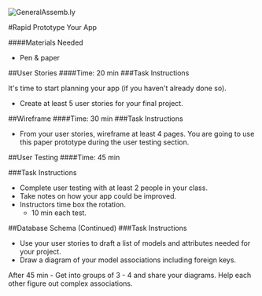 ![GeneralAssemb.ly](http://studio.generalassemb.ly/GA_Slide_Assets/Exercise_icon_md.png)

#Rapid Prototype Your App

####Materials Needed

*	Pen & paper


##User Stories
####Time: 20 min
###Task Instructions

It's time to start planning your app (if you haven't already done so). 

*	Create at least 5 user stories for your final project. 


##Wireframe
####Time: 30 min
###Task Instructions

*	From your user stories, wireframe at least 4 pages. You are going to use this paper prototype during the user testing section.


##User Testing
####Time: 45 min

###Task Instructions
*	Complete user testing with at least 2 people in your class.
*	Take notes on how your app could be improved.
*	Instructors time box the rotation.
	*	10 min each test.	


##Database Schema (Continued)
###Task Instructions

*	Use your user stories to draft a list of models and attributes needed for your project.
*	Draw a diagram of your model associations including foreign keys. 

After 45 min - Get into groups of 3 - 4  and share your diagrams. Help each other figure out complex associations. 
